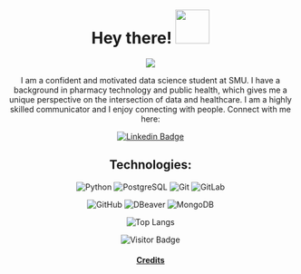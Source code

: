 <h1 align="center">Hey there! <img src="https://media.giphy.com/media/JvxG1YZ5BcSy1GU0DN/giphy.gif" width="60" /> </h1>  
<div style="text-align: center;">

<p align="center">
<img src = "https://media.giphy.com/media/v1.Y2lkPTc5MGI3NjExeXAzbXBqcTh3cDM1dzA5MG84cDF4dXd6aHpodmN1ejFocmE1dzZubCZlcD12MV9pbnRlcm5hbF9naWZfYnlfaWQmY3Q9Zw/xQMQmo9vCHaL6fp5ms/giphy.gif" />
</p>
<p align="center">
I am a confident and motivated data science student at SMU. I have a background in pharmacy technology and public health, which gives me a unique perspective on the intersection of data and healthcare. I am a highly skilled communicator and I enjoy connecting with people. Connect with me here:
</p>

[![Linkedin Badge](https://img.shields.io/badge/-uzmasayyeda-blue?style=for-the-badge&logo=Linkedin&logoColor=white&link=https:/www.linkedin.com/in/uzma-sayyeda)](https://www.linkedin.com/in/uzma-sayyeda/) 

## Technologies:<be>
![Python](https://img.shields.io/badge/-Python-black?style=flat-square&logo=Python)
![PostgreSQL](https://img.shields.io/badge/-PostgreSQL-336791?style=flat-square&logo=postgresql)
![Git](https://img.shields.io/badge/-Git-black?style=flat-square&logo=git)
![GitLab](https://img.shields.io/badge/-GitLab-FCA121?style=flat-square&logo=gitlab) 


![GitHub](https://img.shields.io/badge/-GitHub-181717?style=flat-square&logo=github)
![DBeaver](https://img.shields.io/badge/-DBeaver-BFAB99?style=flat-square&logo=DBeaver)
![MongoDB](https://img.shields.io/badge/-MongoDB-black?style=flat-square&logo=mongodb) 

![Top Langs](https://github-readme-stats.vercel.app/api/top-langs/?username=UzmaSayyeda&hide_progress=true)


![Visitor Badge](https://visitor-badge.laobi.icu/badge?page_id=UzmaSayyeda.UzmaSayyeda)


#### [Credits](https://github.com/abhisheknaiidu/awesome-github-profile-readme#gifs-)


